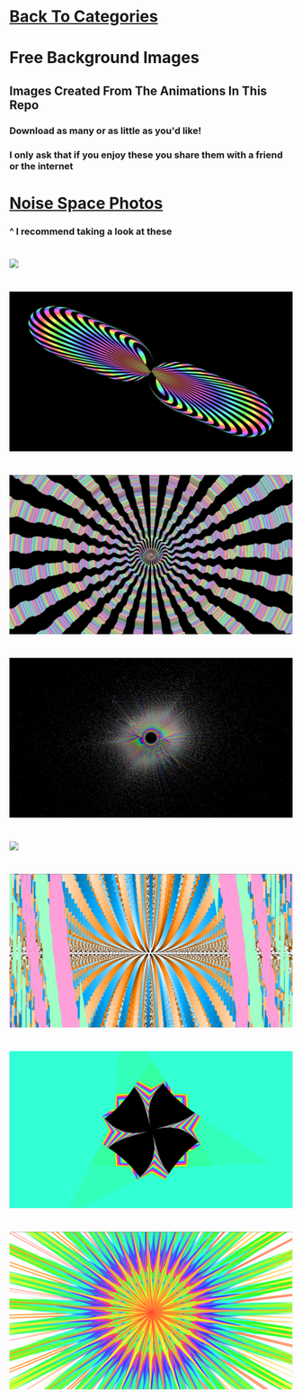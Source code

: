 # [Back To Categories](https://github.com/GabrielQSherman/Animations/tree/master#readme)

# Free Background Images

## Images Created From The Animations In This Repo

### Download as many or as little as you'd like!
### I only ask that if you enjoy these you share them with a friend or the internet


# [Noise Space Photos](https://github.com/GabrielQSherman/Animations/tree/master/Backgound-Photos/noiseproject#readme)
### ^ I recommend taking a look at these 
#
![](yybg.jpg)
#
![](infinity-pill.jpg)
#
![](cosmicrolo-4k.jpg)
#
![](space-migration-4k.jpg)
#
![](blackstar.png)
#
![](whole-world.jpg)
#
![](g.png)
#
![](s.png)
